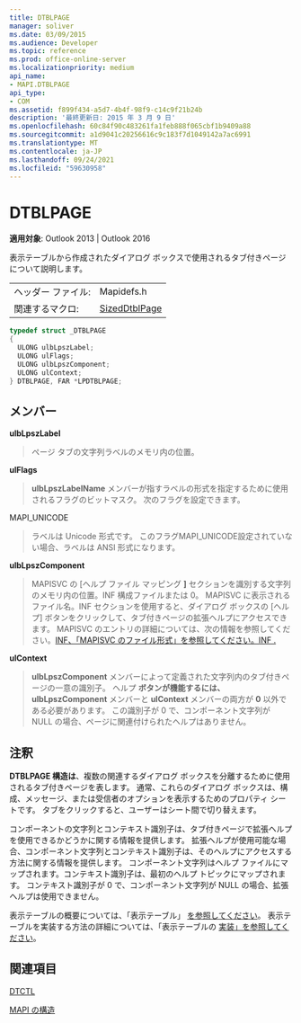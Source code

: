 ```yaml
---
title: DTBLPAGE
manager: soliver
ms.date: 03/09/2015
ms.audience: Developer
ms.topic: reference
ms.prod: office-online-server
ms.localizationpriority: medium
api_name:
- MAPI.DTBLPAGE
api_type:
- COM
ms.assetid: f899f434-a5d7-4b4f-98f9-c14c9f21b24b
description: '最終更新日: 2015 年 3 月 9 日'
ms.openlocfilehash: 60c84f90c483261fa1feb888f065cbf1b9409a88
ms.sourcegitcommit: a1d9041c20256616c9c183f7d1049142a7ac6991
ms.translationtype: MT
ms.contentlocale: ja-JP
ms.lasthandoff: 09/24/2021
ms.locfileid: "59630958"
---
```

# <a name="dtblpage"></a>DTBLPAGE

  
  
**適用対象**: Outlook 2013 | Outlook 2016 
  
表示テーブルから作成されたダイアログ ボックスで使用されるタブ付きページについて説明します。 
  
|||
|:-----|:-----|
|ヘッダー ファイル:  <br/> |Mapidefs.h  <br/> |
|関連するマクロ:  <br/> |[SizedDtblPage](sizeddtblpage.md) <br/> |
   
```cpp
typedef struct _DTBLPAGE
{
  ULONG ulbLpszLabel;
  ULONG ulFlags;
  ULONG ulbLpszComponent;
  ULONG ulContext;
} DTBLPAGE, FAR *LPDTBLPAGE;

```

## <a name="members"></a>メンバー

 **ulbLpszLabel**
  
> ページ タブの文字列ラベルのメモリ内の位置。
    
 **ulFlags**
  
> **ulbLpszLabelName** メンバーが指すラベルの形式を指定するために使用されるフラグのビットマスク。 次のフラグを設定できます。 
    
MAPI_UNICODE 
  
> ラベルは Unicode 形式です。 このフラグMAPI_UNICODE設定されていない場合、ラベルは ANSI 形式になります。
    
 **ulbLpszComponent**
  
> MAPISVC の [ヘルプ ファイル マッピング **]** セクションを識別する文字列のメモリ内の位置。INF 構成ファイルまたは 0。 MAPISVC に表示されるファイル名。INF セクションを使用すると、ダイアログ ボックスの [ヘルプ] ボタンをクリックして、タブ付きページの拡張ヘルプにアクセスできます。 MAPISVC のエントリの詳細については、次の情報を参照してください。[INF、「MAPISVC のファイル形式」を参照してください。INF .](file-format-of-mapisvc-inf.md)
    
 **ulContext**
  
> **ulbLpszComponent** メンバーによって定義された文字列内のタブ付きページの一意の識別子。 ヘルプ **ボタンが機能するには、ulbLpszComponent** メンバーと **ulContext** メンバーの両方が **0** 以外である必要があります。 この識別子が 0 で、コンポーネント文字列が NULL の場合、ページに関連付けられたヘルプはありません。 
    
## <a name="remarks"></a>注釈

**DTBLPAGE 構造は**、複数の関連するダイアログ ボックスを分離するために使用されるタブ付きページを表します。 通常、これらのダイアログ ボックスは、構成、メッセージ、または受信者のオプションを表示するためのプロパティ シートです。 タブをクリックすると、ユーザーはシート間で切り替えます。 
  
コンポーネントの文字列とコンテキスト識別子は、タブ付きページで拡張ヘルプを使用できるかどうかに関する情報を提供します。 拡張ヘルプが使用可能な場合、コンポーネント文字列とコンテキスト識別子は、そのヘルプにアクセスする方法に関する情報を提供します。 コンポーネント文字列はヘルプ ファイルにマップされます。コンテキスト識別子は、最初のヘルプ トピックにマップされます。 コンテキスト識別子が 0 で、コンポーネント文字列が NULL の場合、拡張ヘルプは使用できません。
  
表示テーブルの概要については、「表示テーブル」 [を参照してください](display-tables.md)。 表示テーブルを実装する方法の詳細については、「表示テーブルの [実装」を参照してください](display-table-implementation.md)。
  
## <a name="see-also"></a>関連項目



[DTCTL](dtctl.md)


[MAPI の構造](mapi-structures.md)

